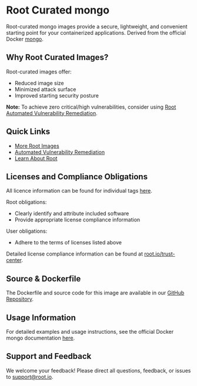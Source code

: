 # Root Curated mongo

Root-curated mongo images provide a secure, lightweight, and convenient starting point for your containerized applications. Derived from the official Docker [mongo](https://hub.docker.com/_/mongo).

## Why Root Curated Images?
Root-curated images offer:
- Reduced image size
- Minimized attack surface
- Improved starting security posture

**Note:** To achieve zero critical/high vulnerabilities, consider using [Root Automated Vulnerability Remediation](https://app.root.io).

## Quick Links
- [More Root Images](https://images.root.io)
- [Automated Vulnerability Remediation](https://app.root.io)
- [Learn About Root](https://www.root.io)

## Licenses and Compliance Obligations
All licence information can be found for individual tags [here](https://github.com/rootio-avr/public-image-catalog/tree/feature/license/debian/mongo/).

Root obligations:
- Clearly identify and attribute included software
- Provide appropriate license compliance information

User obligations:
- Adhere to the terms of licenses listed above

Detailed license compliance information can be found at [root.io/trust-center](https://root.io/trust-center).

## Source & Dockerfile
The Dockerfile and source code for this image are available in our [GitHub Repository](https://github.com/rootio-avr/public-image-catalog/tree/feature/license/debian/mongo/).

## Usage Information
For detailed examples and usage instructions, see the official Docker mongo documentation [here](https://hub.docker.com/_/mongo).

## Support and Feedback
We welcome your feedback! Please direct all questions, feedback, or issues to [support@root.io](mailto:support@root.io).